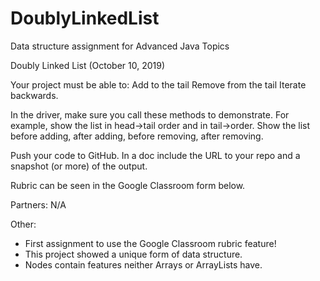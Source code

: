 # DoublyLinkedList
Data structure assignment for Advanced Java Topics

Doubly Linked List (October 10, 2019)

Your project must be able to:
Add to the tail
Remove from the tail
Iterate backwards.

In the driver, make sure you call these methods to demonstrate. For example, show the list in head->tail order and in tail->order. Show the list before adding, after adding, before removing, after removing.

Push your code to GitHub. In a doc include the URL to your repo and a snapshot (or more) of the output.

Rubric can be seen in the Google Classroom form below.

Partners: N/A

Other: 
  - First assignment to use the Google Classroom rubric feature!
  - This project showed a unique form of data structure.
  - Nodes contain features neither Arrays or ArrayLists have.
